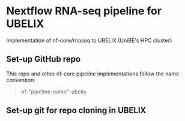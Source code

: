 # Nextflow RNA-seq pipeline for UBELIX
Implementation of nf-core/rnaseq to UBELIX (UniBE's HPC cluster)

## Set-up GitHub repo 
This repo and other nf-core pipeline implementations follow the name convention:

> nf-"pipeline-name"-ubelix

## Set-up git for repo cloning in UBELIX
